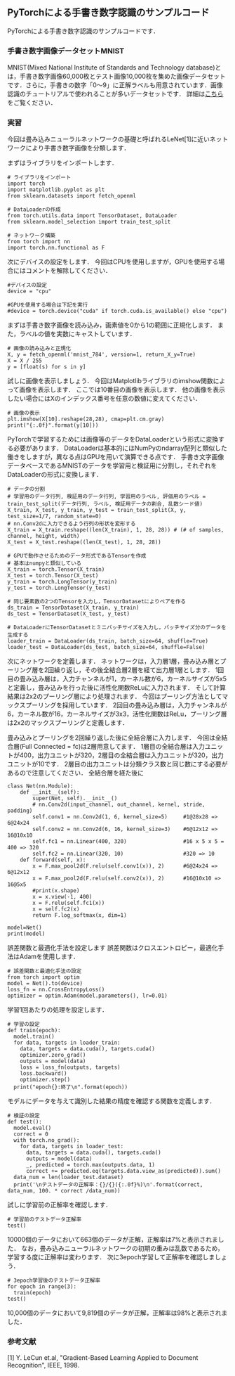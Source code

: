 ## PyTorchによる手書き数字認識のサンプルコード
PyTorchによる手書き数字認識のサンプルコードです．

### 手書き数字画像データセットMNIST
MNIST(Mixed National Institute of Standards and Technology database)とは，手書き数字画像60,000枚とテスト画像10,000枚を集めた画像データセットです．さらに，手書きの数字「0〜9」に正解ラベルも用意されています．画像認識のチュートリアルで使われることが多いデータセットです． 詳細は[こちら](http://yann.lecun.com/exdb/mnist/)をご覧ください．

### 実習
今回は畳み込みニューラルネットワークの基礎と呼ばれるLeNet[1]に近いネットワークにより手書き数字画像を分類します．


まずはライブラリをインポートします．
```
# ライブラリをインポート
import torch
import matplotlib.pyplot as plt
from sklearn.datasets import fetch_openml

# DataLoaderの作成
from torch.utils.data import TensorDataset, DataLoader
from sklearn.model_selection import train_test_split

# ネットワーク構築
from torch import nn
import torch.nn.functional as F
```

次にデバイスの設定をします．
今回はCPUを使用しますが，GPUを使用する場合にはコメントを解除してください．
```
#デバイスの設定
device = "cpu"

#GPUを使用する場合は下記を実行
#device = torch.device("cuda" if torch.cuda.is_available() else "cpu")
```

まずは手書き数字画像を読み込み，画素値を0から1の範囲に正規化します．
また，ラベルの値を実数にキャストしています．
```
# 画像の読み込みと正規化
X, y = fetch_openml('mnist_784', version=1, return_X_y=True)
X = X / 255
y = [float(s) for s in y]
```

試しに画像を表示しましょう．
今回はMatplotlibライブラリのimshow関数によって画像を表示します．
ここでは10番目の画像を表示します．
他の画像を表示したい場合にはXのインデックス番号を任意の数値に変えてください．

```
# 画像の表示
plt.imshow(X[10].reshape(28,28), cmap=plt.cm.gray)
print("{:.0f}".format(y[10]))
```

PyTorchで学習するためには画像等のデータをDataLoaderという形式に変換する必要があります．
DataLoaderは基本的にはNumPyのndarray配列と類似した働きをしますが，異なる点はGPUを用いて演算できる点です．
手書き文字画像データベースであるMNISTのデータを学習用と検証用に分割し，それぞれをDataLoaderの形式に変換します．

```
# データの分割
# 学習用のデータ行列, 検証用のデータ行列, 学習用のラベル, 評価用のラベル = train_test_split(データ行列, ラベル, 検証用データの割合, 乱数シード値)
X_train, X_test, y_train, y_test = train_test_split(X, y, test_size=1/7, random_state=0)
# nn.Conv2dに入力できるよう行列の形状を変形する
X_train = X_train.reshape((len(X_train), 1, 28, 28)) # (# of samples, channel, height, width)
X_test = X_test.reshape((len(X_test), 1, 28, 28))

# GPUで動作させるためのデータ形式であるTensorを作成
# 基本はnumpyと類似している
X_train = torch.Tensor(X_train)
X_test = torch.Tensor(X_test)
y_train = torch.LongTensor(y_train)
y_test = torch.LongTensor(y_test)

# 同じ要素数の2つのTensorを入力し，TensorDatasetによりペアを作る
ds_train = TensorDataset(X_train, y_train)
ds_test = TensorDataset(X_test, y_test)

# DataLoaderにTensorDatasetとミニバッチサイズを入力し，バッチサイズ分のデータを生成する
loader_train = DataLoader(ds_train, batch_size=64, shuffle=True)
loader_test = DataLoader(ds_test, batch_size=64, shuffle=False)
```

次にネットワークを定義します．
ネットワークは，入力層1層，畳み込み層とプーリング層を2回繰り返し，その後全結合層2層を経て出力層1層とします．
1回目の畳み込み層は，入力チャンネルが1，カーネル数が6，カーネルサイズが5x5と定義し，畳み込みを行った後に活性化関数ReLuに入力されます．
そして計算結果は2x2のプーリング層により処理されます．
今回はプーリング方法としてマックスプーリングを採用しています．
2回目の畳み込み層は，入力チャンネルが6，カーネル数が16，カーネルサイズが3x3，活性化関数はReLu，プーリング層は2x2のマックスプーリングと定義します．

畳み込みとプーリングを2回繰り返した後に全結合層に入力します．
今回は全結合層(Full Connected = fc)は2層用意してます．
1層目の全結合層は入力ユニットが400，出力ユニットが320，2層目の全結合層は入力ユニットが320，出力ユニットが10です．
2層目の出力ユニットは分類クラス数と同じ数にする必要があるので注意してください．
全結合層を経た後に

```
class Net(nn.Module):
    def __init__(self):
        super(Net, self).__init__()
        # nn.Conv2d(input_channel, out_channel, kernel, stride, padding)
        self.conv1 = nn.Conv2d(1, 6, kernel_size=5)     #1@28x28 => 6@24x24
        self.conv2 = nn.Conv2d(6, 16, kernel_size=3)    #6@12x12 => 16@10x10
        self.fc1 = nn.Linear(400, 320)                  #16 x 5 x 5 = 400 => 320
        self.fc2 = nn.Linear(320, 10)                   #320 => 10
    def forward(self, x):
        x = F.max_pool2d(F.relu(self.conv1(x)), 2)      #6@24x24 => 6@12x12
        x = F.max_pool2d(F.relu(self.conv2(x)), 2)      #16@10x10 => 16@5x5
        #print(x.shape)
        x = x.view(-1, 400)
        x = F.relu(self.fc1(x))
        x = self.fc2(x)
        return F.log_softmax(x, dim=1)

model=Net()
print(model)
```

誤差関数と最適化手法を設定します
誤差関数はクロスエントロピー，最適化手法はAdamを使用します．
```
# 誤差関数と最適化手法の設定
from torch import optim
model = Net().to(device)
loss_fn = nn.CrossEntropyLoss()
optimizer = optim.Adam(model.parameters(), lr=0.01)
```

学習1回あたりの処理を設定します．
```
# 学習の設定
def train(epoch):
  model.train()
  for data, targets in loader_train:
    data, targets = data.cuda(), targets.cuda()
    optimizer.zero_grad()
    outputs = model(data)
    loss = loss_fn(outputs, targets)
    loss.backward()
    optimizer.step()
  print("epoch{}:終了\n".format(epoch))
```

モデルにデータを与えて識別した結果の精度を確認する関数を定義します．
```
# 検証の設定
def test():
  model.eval()
  correct = 0
  with torch.no_grad():
    for data, targets in loader_test:
      data, targets = data.cuda(), targets.cuda()
      outputs = model(data)
      _, predicted = torch.max(outputs.data, 1)
      correct += predicted.eq(targets.data.view_as(predicted)).sum()
  data_num = len(loader_test.dataset)
  print('\nテストデータの正解率：{}/{}({:.0f}%)\n'.format(correct, data_num, 100. * correct /data_num))
```

試しに学習前の正解率を確認します．
```
# 学習前のテストデータ正解率
test()
```
10000個のデータにおいて663個のデータが正解，正解率は7%と表示されました．
なお，畳み込みニューラルネットワークの初期の重みは乱数であるため，
学習する度に正解率は変わります．
次に3epoch学習して正解率を確認しましょう．
```
# 3epoch学習後のテストデータ正解率
for epoch in range(3):
  train(epoch)
test()
```
10,000個のデータにおいて9,819個のデータが正解，正解率は98%と表示されました．

### 参考文献
[1] Y. LeCun et.al, "Gradient-Based Learning Applied to Document Recognition", IEEE, 1998.
